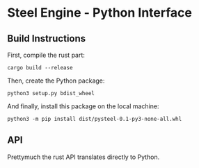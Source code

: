# Steel Engine - Python Interface

## Build Instructions

First, compile the rust part:

```
cargo build --release
```

Then, create the Python package:

```
python3 setup.py bdist_wheel
```

And finally, install this package on the local machine:

```
python3 -m pip install dist/pysteel-0.1-py3-none-all.whl
```

## API

Prettymuch the rust API translates directly to Python.
